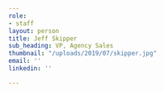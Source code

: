 ```yaml
---
role:
- staff
layout: person
title: Jeff Skipper
sub_heading: VP, Agency Sales
thumbnail: "/uploads/2019/07/skipper.jpg"
email: ''
linkedin: ''

---
```

